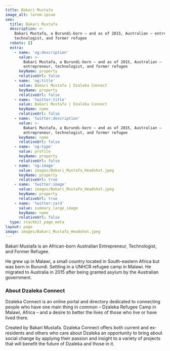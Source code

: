 ```yaml
---
title: Bakari Mustafa
image_alt: lorem-ipsum
seo:
  title: Bakari Mustafa
  description: >-
    Bakari Mustafa, a Burundi-born – and as of 2015, Australian – entrepreneur,
    technologist, and former refugee
  robots: []
  extra:
    - name: 'og:description'
      value: >-
        Bakari Mustafa, a Burundi-born – and as of 2015, Australian –
        entrepreneur, technologist, and former refugee
      keyName: property
      relativeUrl: false
    - name: 'og:title'
      value: Bakari Mustafa | Dzaleka Connect
      keyName: property
      relativeUrl: false
    - name: 'twitter:title'
      value: Bakari Mustafa | Dzaleka Connect
      keyName: name
      relativeUrl: false
    - name: 'twitter:description'
      value: >-
        Bakari Mustafa, a Burundi-born – and as of 2015, Australian –
        entrepreneur, technologist, and former refugee
      keyName: name
      relativeUrl: false
    - name: 'og:type'
      value: profile
      keyName: property
      relativeUrl: false
    - name: 'og:image'
      value: images/Bakari_Mustafa_Headshot.jpeg
      keyName: property
      relativeUrl: true
    - name: 'twitter:image'
      value: images/Bakari_Mustafa_Headshot.jpeg
      keyName: property
      relativeUrl: true
    - name: 'twitter:card'
      value: summary_large_image
      keyName: name
      relativeUrl: false
  type: stackbit_page_meta
layout: page
image: images/Bakari_Mustafa_Headshot.jpeg
---
```

Bakari Mustafa is an African-born Australian Entrepreneur, Technologist, and Former Refugee.

He grew up in Malawi, a small country located in South-eastern Africa but was born in Burundi. Settling in a UNHCR refugee camp in Malawi. He migrated to Australia in 2015 after being granted asylum by the Australian government.

### About Dzaleka Connect

Dzaleka Connect is an online portal and directory dedicated to connecting people who have one main thing in common – Dzaleka Refugee Camp in Malawi, Africa – and a desire to better the lives of those who live or have lived there.

Created by Bakari Mustafa. Dzaleka Connect offers both current and ex-residents and others who care about Dzaleka an opportunity to bring about social change by applying their passion and insight to a variety of projects that will benefit the future of Dzaleka and those in it.
